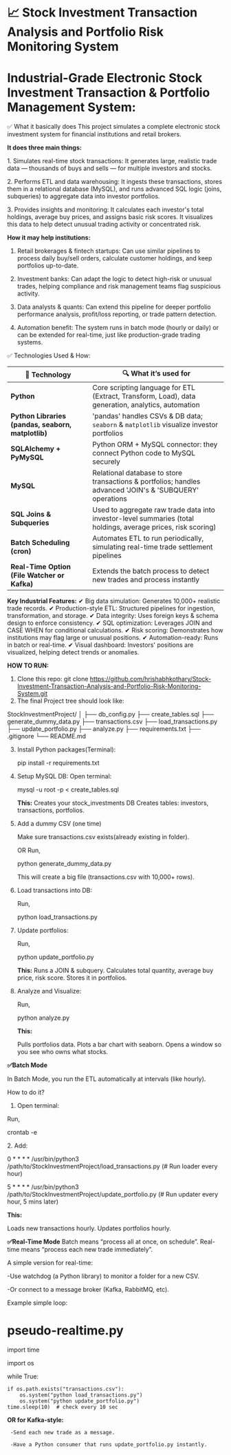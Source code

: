 # 📈 Stock Investment Transaction Analysis and Portfolio Risk Monitoring System

# Industrial-Grade Electronic Stock Investment Transaction & Portfolio Management System:

✅ What it basically does
This project simulates a complete electronic stock investment system for financial institutions and retail brokers.

**It does three main things:**

1️. Simulates real-time stock transactions:
It generates large, realistic trade data — thousands of buys and sells — for multiple investors and stocks.

2️. Performs ETL and data warehousing:
It ingests these transactions, stores them in a relational database (MySQL), and runs advanced SQL logic (joins, subqueries) to aggregate data into investor portfolios.

3️. Provides insights and monitoring:
It calculates each investor's total holdings, average buy prices, and assigns basic risk scores. It visualizes this data to help detect unusual trading activity or concentrated risk.

**How it may help institutions:**

1. Retail brokerages & fintech startups:
Can use similar pipelines to process daily buy/sell orders, calculate customer holdings, and keep portfolios up-to-date.

2. Investment banks:
Can adapt the logic to detect high-risk or unusual trades, helping compliance and risk management teams flag suspicious activity.

3. Data analysts & quants:
Can extend this pipeline for deeper portfolio performance analysis, profit/loss reporting, or trade pattern detection.

4. Automation benefit:
The system runs in batch mode (hourly or daily) or can be extended for real-time, just like production-grade trading systems.



✅ Technologies Used & How:

| 📌 **Technology**                                  | 🔍 **What it’s used for**                                                                                     |
| -------------------------------------------------- | ------------------------------------------------------------------------------------------------------------- |
| **Python**                                         | Core scripting language for ETL (Extract, Transform, Load), data generation, analytics, automation            |
| **Python Libraries (pandas, seaborn, matplotlib)** | 'pandas' handles CSVs & DB data; `seaborn` & `matplotlib` visualize investor portfolios                       |
| **SQLAlchemy + PyMySQL**                           | Python ORM + MySQL connector: they connect Python code to MySQL securely                                      |
| **MySQL**                                          | Relational database to store transactions & portfolios; handles advanced 'JOIN's & 'SUBQUERY' operations      |
| **SQL Joins & Subqueries**                         | Used to aggregate raw trade data into investor-level summaries (total holdings, average prices, risk scoring) |
| **Batch Scheduling (cron)**                        | Automates ETL to run periodically, simulating real-time trade settlement pipelines                            |
| **Real-Time Option (File Watcher or Kafka)**       | Extends the batch process to detect new trades and process instantly                                          |


**Key Industrial Features:**
✔ Big data simulation: Generates 10,000+ realistic trade records.
✔ Production-style ETL: Structured pipelines for ingestion, transformation, and storage.
✔ Data integrity: Uses foreign keys & schema design to enforce consistency.
✔ SQL optimization: Leverages JOIN and CASE WHEN for conditional calculations.
✔ Risk scoring: Demonstrates how institutions may flag large or unusual positions.
✔ Automation-ready: Runs in batch or real-time.
✔ Visual dashboard: Investors' positions are visualized, helping detect trends or anomalies.



**HOW TO RUN:**

1. Clone this repo: git clone https://github.com/hrishabhkothary/Stock-Investment-Transaction-Analysis-and-Portfolio-Risk-Monitoring-System.git
2. The final Project tree should look like:
   
StockInvestmentProject/
│
├── db_config.py
├── create_tables.sql
├── generate_dummy_data.py
├── transactions.csv
├── load_transactions.py
├── update_portfolio.py
├── analyze.py
├── requirements.txt
├── .gitignore
└── README.md

3. Install Python packages(Terminal):
   
   pip install -r requirements.txt

4. Setup MySQL DB:
   Open terminal:
   
   mysql -u root -p < create_tables.sql
   
   **This:**
   Creates your stock_investments DB
   Creates tables: investors, transactions, portfolios.

5. Add a dummy CSV (one time)
   
   Make sure transactions.csv exists(already existing in folder).
   
   OR Run,
   
   python generate_dummy_data.py
   
   This will create a big file (transactions.csv with 10,000+ rows).

6. Load transactions into DB:
   
   Run,
   
   python load_transactions.py

7. Update portfolios:
    
   Run,
   
   python update_portfolio.py

   **This:**
     Runs a JOIN & subquery.
     Calculates total quantity, average buy price, risk score.
     Stores it in portfolios.


8. Analyze and Visualize:
    
   Run,
   
   python analyze.py

   **This:**
   
    Pulls portfolios data.
    Plots a bar chart with seaborn.
    Opens a window so you see who owns what stocks.



**✅Batch Mode**

In Batch Mode, you run the ETL automatically at intervals (like hourly).

How to do it?

1. Open terminal:
   
Run,

crontab -e

2️. Add:


0 * * * * /usr/bin/python3 /path/to/StockInvestmentProject/load_transactions.py    (# Run loader every hour)


5 * * * * /usr/bin/python3 /path/to/StockInvestmentProject/update_portfolio.py      (# Run updater every hour, 5 mins later)

**This:**

Loads new transactions hourly.
Updates portfolios hourly.



**✅Real-Time Mode**
Batch means “process all at once, on schedule”.
Real-time means “process each new trade immediately”.

A simple version for real-time:

-Use watchdog (a Python library) to monitor a folder for a new CSV.

-Or connect to a message broker (Kafka, RabbitMQ, etc).

Example simple loop:

# pseudo-realtime.py

import time

import os

while True:

    if os.path.exists("transactions.csv"):
        os.system("python load_transactions.py")
        os.system("python update_portfolio.py")
    time.sleep(10)  # check every 10 sec
    

   **OR for Kafka-style:**
   

     -Send each new trade as a message.

     -Have a Python consumer that runs update_portfolio.py instantly.













